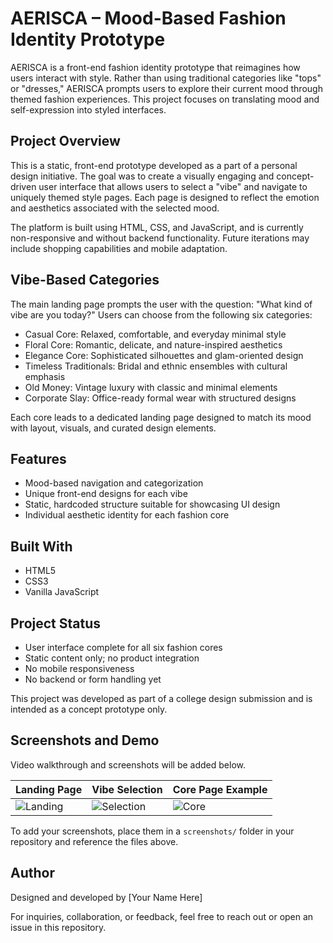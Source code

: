 # AERISCA – Mood-Based Fashion Identity Prototype

AERISCA is a front-end fashion identity prototype that reimagines how users interact with style. Rather than using traditional categories like "tops" or "dresses," AERISCA prompts users to explore their current mood through themed fashion experiences. This project focuses on translating mood and self-expression into styled interfaces.

## Project Overview

This is a static, front-end prototype developed as a part of a personal design initiative. The goal was to create a visually engaging and concept-driven user interface that allows users to select a "vibe" and navigate to uniquely themed style pages. Each page is designed to reflect the emotion and aesthetics associated with the selected mood.

The platform is built using HTML, CSS, and JavaScript, and is currently non-responsive and without backend functionality. Future iterations may include shopping capabilities and mobile adaptation.

## Vibe-Based Categories

The main landing page prompts the user with the question: "What kind of vibe are you today?" Users can choose from the following six categories:

- Casual Core: Relaxed, comfortable, and everyday minimal style
- Floral Core: Romantic, delicate, and nature-inspired aesthetics
- Elegance Core: Sophisticated silhouettes and glam-oriented design
- Timeless Traditionals: Bridal and ethnic ensembles with cultural emphasis
- Old Money: Vintage luxury with classic and minimal elements
- Corporate Slay: Office-ready formal wear with structured designs

Each core leads to a dedicated landing page designed to match its mood with layout, visuals, and curated design elements.

## Features

- Mood-based navigation and categorization
- Unique front-end designs for each vibe
- Static, hardcoded structure suitable for showcasing UI design
- Individual aesthetic identity for each fashion core

## Built With

- HTML5  
- CSS3  
- Vanilla JavaScript

## Project Status

- User interface complete for all six fashion cores  
- Static content only; no product integration  
- No mobile responsiveness  
- No backend or form handling yet  

This project was developed as part of a college design submission and is intended as a concept prototype only.

## Screenshots and Demo

Video walkthrough and screenshots will be added below.

<!-- Example section. Replace filenames with actual assets -->
| Landing Page | Vibe Selection | Core Page Example |
|--------------|----------------|-------------------|
| ![Landing](screenshots/landing.png) | ![Selection](screenshots/vibes.png) | ![Core](screenshots/floral.png) |

To add your screenshots, place them in a `screenshots/` folder in your repository and reference the files above.

## Author

Designed and developed by [Your Name Here]

For inquiries, collaboration, or feedback, feel free to reach out or open an issue in this repository.


